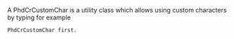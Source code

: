 A PhdCrCustomChar is a utility class which allows using custom characters by typing for example

	PhdCrCustomChar first.
